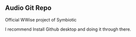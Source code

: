 ## Audio Git Repo

Official WWise project of Symbiotic

I recommend Install Github desktop and doing it through there.
